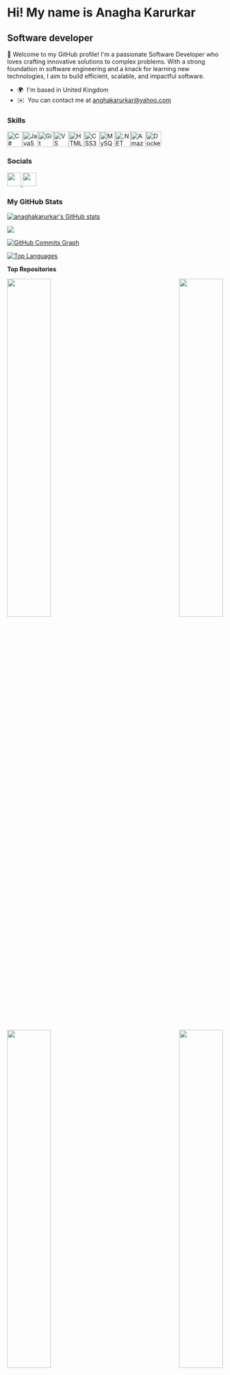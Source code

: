 Hi! My name is Anagha Karurkar
=======================================================================================================================================

Software developer
------------------

🌟 Welcome to my GitHub profile! I'm a passionate Software Developer who loves crafting innovative solutions to complex problems. With a strong foundation in software engineering and a knack for learning new technologies, I aim to build efficient, scalable, and impactful software.

* 🌍  I'm based in United Kingdom
* ✉️  You can contact me at [anghakarurkar@yahoo.com](mailto:anghakarurkar@yahoo.com)


### Skills

<p align="left">
<a href="https://docs.microsoft.com/en-us/dotnet/csharp/" target="_blank" rel="noreferrer"><img src="https://raw.githubusercontent.com/danielcranney/readme-generator/main/public/icons/skills/csharp-colored.svg" width="36" height="36" alt="C#" /></a><a href="https://developer.mozilla.org/en-US/docs/Web/JavaScript" target="_blank" rel="noreferrer"><img src="https://raw.githubusercontent.com/danielcranney/readme-generator/main/public/icons/skills/javascript-colored.svg" width="36" height="36" alt="JavaScript" /></a><a href="https://git-scm.com/" target="_blank" rel="noreferrer"><img src="https://raw.githubusercontent.com/danielcranney/readme-generator/main/public/icons/skills/git-colored.svg" width="36" height="36" alt="Git" /></a><a href="https://code.visualstudio.com/" target="_blank" rel="noreferrer"><img src="https://raw.githubusercontent.com/danielcranney/readme-generator/main/public/icons/skills/visualstudiocode.svg" width="36" height="36" alt="VS Code" /></a><a href="https://developer.mozilla.org/en-US/docs/Glossary/HTML5" target="_blank" rel="noreferrer"><img src="https://raw.githubusercontent.com/danielcranney/readme-generator/main/public/icons/skills/html5-colored.svg" width="36" height="36" alt="HTML5" /></a><a href="https://www.w3.org/TR/CSS/#css" target="_blank" rel="noreferrer"><img src="https://raw.githubusercontent.com/danielcranney/readme-generator/main/public/icons/skills/css3-colored.svg" width="36" height="36" alt="CSS3" /></a><a href="https://www.mysql.com/" target="_blank" rel="noreferrer"><img src="https://raw.githubusercontent.com/danielcranney/readme-generator/main/public/icons/skills/mysql-colored.svg" width="36" height="36" alt="MySQL" /></a><a href="https://dotnet.microsoft.com/en-us/" target="_blank" rel="noreferrer"><img src="https://raw.githubusercontent.com/danielcranney/readme-generator/main/public/icons/skills/dot-net-colored.svg" width="36" height="36" alt=".NET" /></a><a href="https://aws.amazon.com" target="_blank" rel="noreferrer"><img src="https://raw.githubusercontent.com/danielcranney/readme-generator/main/public/icons/skills/aws-colored.svg" width="36" height="36" alt="Amazon Web Services" /></a><a href="https://www.docker.com/" target="_blank" rel="noreferrer"><img src="https://raw.githubusercontent.com/danielcranney/readme-generator/main/public/icons/skills/docker-colored.svg" width="36" height="36" alt="Docker" /></a>
</p>



### Socials

<p align="left"> <a href="https://www.github.com/anaghakarurkar" target="_blank" rel="noreferrer"> <picture> <source media="(prefers-color-scheme: dark)" srcset="https://raw.githubusercontent.com/danielcranney/readme-generator/main/public/icons/socials/github-dark.svg" /> <source media="(prefers-color-scheme: light)" srcset="https://raw.githubusercontent.com/danielcranney/readme-generator/main/public/icons/socials/github.svg" /> <img src="https://raw.githubusercontent.com/danielcranney/readme-generator/main/public/icons/socials/github.svg" width="32" height="32" /> </picture> </a> <a href="https://www.linkedin.com/in/anagha-karurkar-87132628/" target="_blank" rel="noreferrer"> <picture> <source media="(prefers-color-scheme: dark)" srcset="https://raw.githubusercontent.com/danielcranney/readme-generator/main/public/icons/socials/linkedin-dark.svg" /> <source media="(prefers-color-scheme: light)" srcset="https://raw.githubusercontent.com/danielcranney/readme-generator/main/public/icons/socials/linkedin.svg" /> <img src="https://raw.githubusercontent.com/danielcranney/readme-generator/main/public/icons/socials/linkedin.svg" width="32" height="32" /> </picture> </a></p>




### My GitHub Stats

<a href="http://www.github.com/anaghakarurkar"><img src="https://github-readme-stats.vercel.app/api?username=anaghakarurkar&show_icons=true&hide=contribs&count_private=true&title_color=000000&text_color=0f172a&icon_color=0891b2&bg_color=ffffff&hide_border=true&show_icons=true" alt="anaghakarurkar's GitHub stats" /></a>

<a href="http://www.github.com/anaghakarurkar"><img src="https://github-readme-streak-stats.herokuapp.com/?user=anaghakarurkar&stroke=0f172a&background=ffffff&ring=000000&fire=000000&currStreakNum=0f172a&currStreakLabel=000000&sideNums=0f172a&sideLabels=0f172a&dates=0f172a&hide_border=true" /></a>

<a href="http://www.github.com/anaghakarurkar"><img src="https://github-readme-activity-graph.cyclic.app/graph?username=anaghakarurkar&bg_color=ffffff&color=0f172a&line=0891b2&point=0f172a&area_color=ffffff&area=true&hide_border=true&custom_title=GitHub%20Commits%20Graph" alt="GitHub Commits Graph" /></a>

<a href="https://github.com/anaghakarurkar" align="left"><img src="https://github-readme-stats.vercel.app/api/top-langs/?username=anaghakarurkar&langs_count=10&title_color=000000&text_color=0f172a&icon_color=0891b2&bg_color=ffffff&hide_border=true&locale=en&custom_title=Top%20%Languages" alt="Top Languages" /></a>

<b>Top Repositories</b>

<div width="100%" align="center"><a href="https://github.com/anaghakarurkar/MelodyMarsMission" align="left"><img align="left" width="45%" src="https://github-readme-stats.vercel.app/api/pin/?username=anaghakarurkar&repo=MelodyMarsMission&title_color=000000&text_color=0f172a&icon_color=0891b2&bg_color=ffffff&hide_border=true&locale=en" /></a><a href="https://github.com/anaghakarurkar/BowlingGameKataApp" align="right"><img align="right" width="45%" src="https://github-readme-stats.vercel.app/api/pin/?username=anaghakarurkar&repo=BowlingGameKataApp&title_color=000000&text_color=0f172a&icon_color=0891b2&bg_color=ffffff&hide_border=true&locale=en" /></a></div><br /><br /><br /><br /><br /><br /><br />

<br /><br /><br /><br /><br />

<div width="100%" align="center"><a href="https://github.com/anaghakarurkar/CinnamonCinemas" align="left"><img align="left" width="45%" src="https://github-readme-stats.vercel.app/api/pin/?username=anaghakarurkar&repo=CinnamonCinemas&title_color=000000&text_color=0f172a&icon_color=0891b2&bg_color=ffffff&hide_border=true&locale=en" /></a><a href="https://github.com/anaghakarurkar/javascript_ES6_Practice" align="right"><img align="right" width="45%" src="https://github-readme-stats.vercel.app/api/pin/?username=anaghakarurkar&repo=javascript_ES6_Practice&title_color=000000&text_color=0f172a&icon_color=0891b2&bg_color=ffffff&hide_border=true&locale=en" /></a></div>
